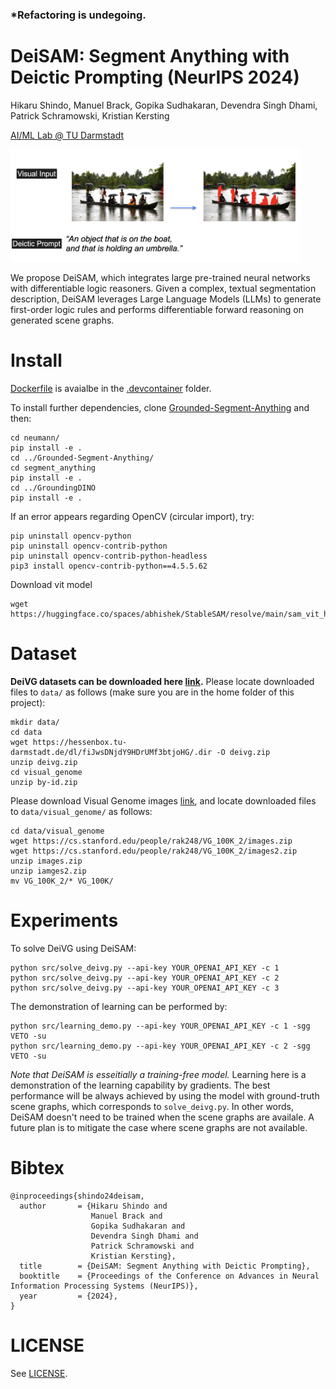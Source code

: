 ### *Refactoring is undegoing.
<!-- <p align="center">
  <img src="./imgs/deisam_logo_eye.png">
</p>  -->

# DeiSAM: Segment Anything with Deictic Prompting (NeurIPS 2024)
Hikaru Shindo, Manuel Brack, Gopika Sudhakaran, Devendra Singh Dhami, Patrick Schramowski, Kristian Kersting

[AI/ML Lab @ TU Darmstadt](https://ml-research.github.io/index.html)

<p align="left">
  <img src="./imgs/deisam_task.png", height=180>
</p>
We propose DeiSAM, which integrates large pre-trained neural networks with differentiable logic reasoners. Given a complex, textual segmentation description, DeiSAM leverages Large Language Models (LLMs) to generate first-order logic rules and performs differentiable forward reasoning on generated scene graphs.


# Install
[Dockerfile](.devcontainer/Dockerfile) is avaialbe in the [.devcontainer](.devcontainer) folder.

To install further dependencies, clone [Grounded-Segment-Anything](https://github.com/IDEA-Research/Grounded-Segment-Anything) and then:
<!-- and [GroundingDINO](https://github.com/IDEA-Research/GroundingDINO) repositories, and then-->
<!-- in the [Grounded-Segment-Anything](./Grounded-Segment-Anything) folder,  -->
```
cd neumann/
pip install -e .
cd ../Grounded-Segment-Anything/
cd segment_anything
pip install -e .
cd ../GroundingDINO
pip install -e .
```

If an error appears regarding OpenCV (circular import), try:
```
pip uninstall opencv-python
pip uninstall opencv-contrib-python
pip uninstall opencv-contrib-python-headless
pip3 install opencv-contrib-python==4.5.5.62
```

Download vit model
```
wget https://huggingface.co/spaces/abhishek/StableSAM/resolve/main/sam_vit_h_4b8939.pth
```

# Dataset
**DeiVG datasets can be downloaded here
[link](https://hessenbox.tu-darmstadt.de/getlink/fiJwsDNjdY9HDrUMf3btjoHG/).** Please locate downloaded files to `data/` as follows (make sure you are in the home folder of this project):
```
mkdir data/
cd data
wget https://hessenbox.tu-darmstadt.de/dl/fiJwsDNjdY9HDrUMf3btjoHG/.dir -O deivg.zip
unzip deivg.zip
cd visual_genome
unzip by-id.zip
```


Please download Visual Genome images [link](https://homes.cs.washington.edu/~ranjay/visualgenome/api.html), and locate downloaded files to `data/visual_genome/` as follows:
```
cd data/visual_genome
wget https://cs.stanford.edu/people/rak248/VG_100K_2/images.zip
wget https://cs.stanford.edu/people/rak248/VG_100K_2/images2.zip
unzip images.zip
unzip iamges2.zip
mv VG_100K_2/* VG_100K/
```


# Experiments
To solve DeiVG using DeiSAM:
```
python src/solve_deivg.py --api-key YOUR_OPENAI_API_KEY -c 1
python src/solve_deivg.py --api-key YOUR_OPENAI_API_KEY -c 2
python src/solve_deivg.py --api-key YOUR_OPENAI_API_KEY -c 3
```


The demonstration of learning can be performed by:
```
python src/learning_demo.py --api-key YOUR_OPENAI_API_KEY -c 1 -sgg VETO -su
python src/learning_demo.py --api-key YOUR_OPENAI_API_KEY -c 2 -sgg VETO -su
```
*Note that DeiSAM is esseitially a training-free model.* Learning here is a demonstration of the learning capability by gradients. The best performance will be always achieved by using the model with ground-truth scene graphs, which corresponds to `solve_deivg.py`. 
In other words, DeiSAM doesn't need to be trained when the scene graphs are availale. A future plan is to mitigate the case where scene graphs are not available.

<!--
# Experiments

## Prerequisites
Docker container is available in folder [.devcontainer](./.devcontainer/Dockerfile),
which is compatible with [packages](./pip_requirements.txt) (produced by pip freeze).
The main dependent packages are:
```
pytorch
torch-geometric
networkx
```
We used Python 3.8 for the experiments.
See [Dockerfile](.devcontainer/Dockerfile) for more details.

## Build a Docker container
Simply use VSCode to open the container, or build the container manually:
To run on machines without GPUs
```
cp .devcontainer/Dockerfile_nogpu ./Dockerfile
docker build -t neumann .
docker run -it -v <local path to the repository>:/neumann --name neumann neumann
```
For example, the local path could be: `/Users/username/Workspace/github/neumann`. The path is where this repository has been cloned.

For the GPU-equipped machines, use:
```
cp .devcontainer/Dockerfile ./Dockerfile
docker build -t neumann .
docker run -it -v <local path to the repository>:/neumann --name neumann neumann
```
To open the container on machines without GPUs using VSCode, run
```
cp .devcontainer/Dockerfile_nogpu .devcontainer/Dockerfile
```
and use the VSCode remotehost extension (recommended). -->


<!--
## Perform learning
For example, in the container, learning Kandinsky patterns on red triangle using the demo dataset can be performed:
```
cd /neumann
python3 src/train_neumann.py --dataset-type kandinsky --dataset red-triangle --num-objects 6 --batch-size 12 --no-cuda --epochs 30 --infer-step 4 --trial 5 --n-sample 10 --program-size 1  --max-var 6 --min-body-len 6 --pos-ratio 1.0 --neg-ratio 1.0
```
An exenplary log can be found [redtrianlge_log.txt](./logs/redtriangle_log.txt).

More scripts are available:

[Learning kandinsky/clevr-hans patterns](./scripts/solve_kandinsky_clevr.sh)

[Solving Behind-the-Scenes](./scripts/solve_behind-the-scenes.sh) -->

# Bibtex
```
@inproceedings{shindo24deisam,
  author       = {Hikaru Shindo and
                  Manuel Brack and
                  Gopika Sudhakaran and
                  Devendra Singh Dhami and
                  Patrick Schramowski and
                  Kristian Kersting},
  title        = {DeiSAM: Segment Anything with Deictic Prompting},
  booktitle    = {Proceedings of the Conference on Advances in Neural Information Processing Systems (NeurIPS)},
  year         = {2024},
}

```



# LICENSE
See [LICENSE](./LICENSE).

